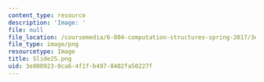 ```yaml
---
content_type: resource
description: 'Image: '
file: null
file_location: /coursemedia/6-004-computation-structures-spring-2017/3e8009230ca64f1fb4978402fa50227f_Slide25.png
file_type: image/png
resourcetype: Image
title: Slide25.png
uid: 3e800923-0ca6-4f1f-b497-8402fa50227f
---
```

